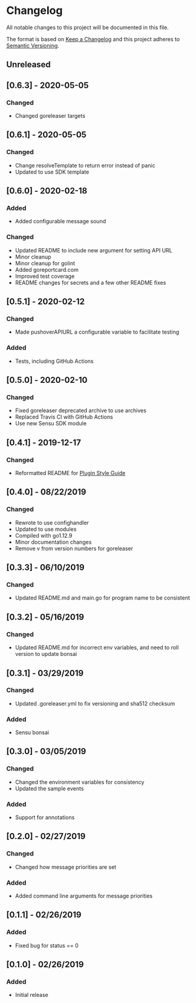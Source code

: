 # Changelog
All notable changes to this project will be documented in this file.

The format is based on [Keep a Changelog](http://keepachangelog.com/en/1.0.0/)
and this project adheres to [Semantic
Versioning](http://semver.org/spec/v2.0.0.html).

## Unreleased

## [0.6.3] - 2020-05-05

### Changed
- Changed goreleaser targets

## [0.6.1] - 2020-05-05

### Changed
- Change resolveTemplate to return error instead of panic
- Updated to use SDK template

## [0.6.0] - 2020-02-18

### Added
- Added configurable message sound

### Changed
- Updated README to include new argument for setting API URL
- Minor cleanup
- Minor cleanup for golint
- Added goreportcard.com
- Improved test coverage
- README changes for secrets and a few other README fixes

## [0.5.1] - 2020-02-12

### Changed
- Made pushoverAPIURL a configurable variable to facilitate testing

### Added
- Tests, including GitHub Actions

## [0.5.0] - 2020-02-10

### Changed
- Fixed goreleaser deprecated archive to use archives
- Replaced Travis CI with GitHub Actions
- Use new Sensu SDK module

## [0.4.1] - 2019-12-17

### Changed
- Reformatted README for [Plugin Style Guide](https://github.com/sensu-plugins/community/blob/master/PLUGIN_STYLEGUIDE.md)

## [0.4.0] - 08/22/2019

### Changed
- Rewrote to use confighandler
- Updated to use modules
- Compiled with go1.12.9
- Minor documentation changes
- Remove v from version numbers for goreleaser

## [0.3.3] - 06/10/2019

### Changed
- Updated README.md and main.go for program name to be consistent

## [0.3.2] - 05/16/2019

### Changed
- Updated README.md for incorrect env variables, and need to roll version to update bonsai

## [0.3.1] - 03/29/2019

### Changed
- Updated .goreleaser.yml to fix versioning and sha512 checksum

### Added
- Sensu bonsai

## [0.3.0] - 03/05/2019

### Changed
- Changed the environment variables for consistency
- Updated the sample events

### Added
- Support for annotations

## [0.2.0] - 02/27/2019

### Changed
- Changed how message priorities are set

### Added
- Added command line arguments for message priorities

## [0.1.1] - 02/26/2019

### Added
- Fixed bug for status == 0

## [0.1.0] - 02/26/2019

### Added
- Initial release

